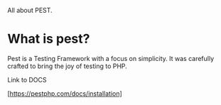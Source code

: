 All about PEST.

# What is pest?
Pest is a Testing Framework with a focus on simplicity. It was carefully crafted to bring the joy of testing to PHP.

Link to DOCS

[https://pestphp.com/docs/installation]
